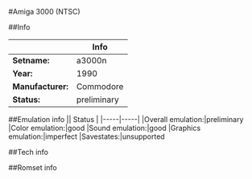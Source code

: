 #Amiga 3000 (NTSC)

##Info

||Info|
|-----|-----|
|**Setname:**|a3000n
|**Year:**|1990
|**Manufacturer:**|Commodore
|**Status:**|preliminary

##Emulation info
|| Status |
|-----|-----|
|Overall emulation:|preliminary
|Color emulation:|good
|Sound emulation:|good
|Graphics emulation:|imperfect
|Savestates:|unsupported

##Tech info

##Romset info

<!--- START OF EDITED COMMENT DO NOT TOUCH TEXT ABOVE-->
